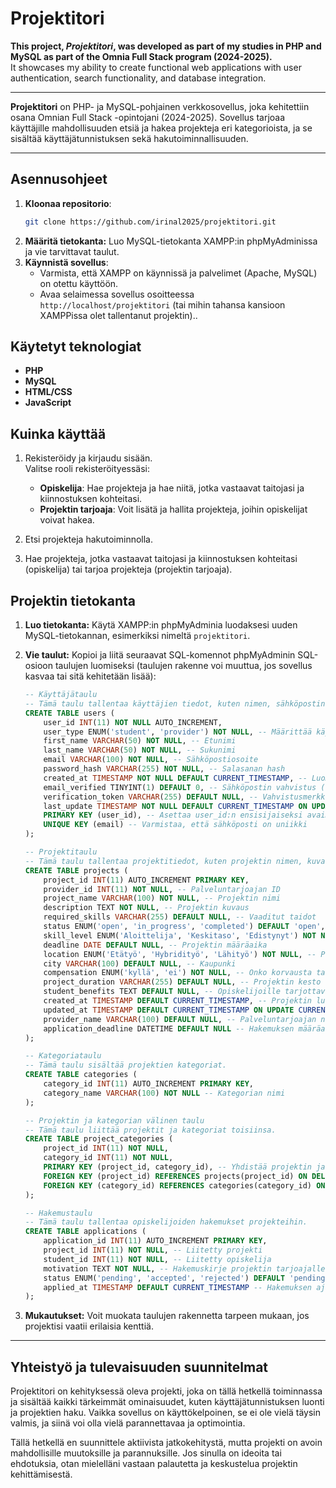 # Projektitori

**This project, _Projektitori_, was developed as part of my studies in PHP and MySQL as part of the Omnia Full Stack program (2024-2025).**  
It showcases my ability to create functional web applications with user authentication, search functionality, and database integration.

---

**Projektitori** on PHP- ja MySQL-pohjainen verkkosovellus, joka kehitettiin osana Omnian Full Stack -opintojani (2024-2025). Sovellus tarjoaa käyttäjille mahdollisuuden etsiä ja hakea projekteja eri kategorioista, ja se sisältää käyttäjätunnistuksen sekä hakutoiminnallisuuden.

---

## Asennusohjeet

1. **Kloonaa repositorio**:
   ```bash
   git clone https://github.com/irinal2025/projektitori.git
2. **Määritä tietokanta:** Luo MySQL-tietokanta XAMPP:in phpMyAdminissa ja vie tarvittavat taulut.
3. **Käynnistä sovellus**:  
   - Varmista, että XAMPP on käynnissä ja palvelimet (Apache, MySQL) on otettu käyttöön.  
   - Avaa selaimessa sovellus osoitteessa `http://localhost/projektitori` (tai mihin tahansa kansioon XAMPPissa olet tallentanut projektin)..

## Käytetyt teknologiat

- **PHP**
- **MySQL**
- **HTML/CSS**
- **JavaScript**

## Kuinka käyttää

1. Rekisteröidy ja kirjaudu sisään.  
   Valitse rooli rekisteröityessäsi:  
   - **Opiskelija**: Hae projekteja ja hae niitä, jotka vastaavat taitojasi ja kiinnostuksen kohteitasi.  
   - **Projektin tarjoaja**: Voit lisätä ja hallita projekteja, joihin opiskelijat voivat hakea.

2. Etsi projekteja hakutoiminnolla.

3. Hae projekteja, jotka vastaavat taitojasi ja kiinnostuksen kohteitasi (opiskelija) tai tarjoa projekteja (projektin tarjoaja).

## Projektin tietokanta

1. **Luo tietokanta:** Käytä XAMPP:in phpMyAdminia luodaksesi uuden MySQL-tietokannan, esimerkiksi nimeltä `projektitori`.
2. **Vie taulut:** Kopioi ja liitä seuraavat SQL-komennot phpMyAdminin SQL-osioon taulujen luomiseksi (taulujen rakenne voi muuttua, jos sovellus kasvaa tai sitä kehitetään lisää):

   ```sql
   -- Käyttäjätaulu
   -- Tämä taulu tallentaa käyttäjien tiedot, kuten nimen, sähköpostin ja salasanan.
   CREATE TABLE users (
       user_id INT(11) NOT NULL AUTO_INCREMENT,
       user_type ENUM('student', 'provider') NOT NULL, -- Määrittää käyttäjän tyypin (opiskelija tai palveluntarjoaja)
       first_name VARCHAR(50) NOT NULL, -- Etunimi
       last_name VARCHAR(50) NOT NULL, -- Sukunimi
       email VARCHAR(100) NOT NULL, -- Sähköpostiosoite
       password_hash VARCHAR(255) NOT NULL, -- Salasanan hash
       created_at TIMESTAMP NOT NULL DEFAULT CURRENT_TIMESTAMP, -- Luomisaika
       email_verified TINYINT(1) DEFAULT 0, -- Sähköpostin vahvistus (0 = ei vahvistettu, 1 = vahvistettu)
       verification_token VARCHAR(255) DEFAULT NULL, -- Vahvistusmerkki
       last_update TIMESTAMP NOT NULL DEFAULT CURRENT_TIMESTAMP ON UPDATE CURRENT_TIMESTAMP, -- Viimeisin päivitys
       PRIMARY KEY (user_id), -- Asettaa user_id:n ensisijaiseksi avaimeksi
       UNIQUE KEY (email) -- Varmistaa, että sähköposti on uniikki
   );
   
   -- Projektitaulu
   -- Tämä taulu tallentaa projektitiedot, kuten projektin nimen, kuvauksen ja vaaditut taidot.
   CREATE TABLE projects (
       project_id INT(11) AUTO_INCREMENT PRIMARY KEY,
       provider_id INT(11) NOT NULL, -- Palveluntarjoajan ID
       project_name VARCHAR(100) NOT NULL, -- Projektin nimi
       description TEXT NOT NULL, -- Projektin kuvaus
       required_skills VARCHAR(255) DEFAULT NULL, -- Vaaditut taidot
       status ENUM('open', 'in_progress', 'completed') DEFAULT 'open', -- Projektin tila
       skill_level ENUM('Aloittelija', 'Keskitaso', 'Edistynyt') NOT NULL, -- Taidon taso
       deadline DATE DEFAULT NULL, -- Projektin määräaika
       location ENUM('Etätyö', 'Hybridityö', 'Lähityö') NOT NULL, -- Projektin sijainti
       city VARCHAR(100) DEFAULT NULL, -- Kaupunki
       compensation ENUM('kyllä', 'ei') NOT NULL, -- Onko korvausta tarjolla
       project_duration VARCHAR(255) DEFAULT NULL, -- Projektin kesto
       student_benefits TEXT DEFAULT NULL, -- Opiskelijoille tarjottavat edut
       created_at TIMESTAMP DEFAULT CURRENT_TIMESTAMP, -- Projektin luomisaika
       updated_at TIMESTAMP DEFAULT CURRENT_TIMESTAMP ON UPDATE CURRENT_TIMESTAMP, -- Viimeisin päivitys
       provider_name VARCHAR(100) DEFAULT NULL, -- Palveluntarjoajan nimi
       application_deadline DATETIME DEFAULT NULL -- Hakemuksen määräaika
   );
   
   -- Kategoriataulu
   -- Tämä taulu sisältää projektien kategoriat.
   CREATE TABLE categories (
       category_id INT(11) AUTO_INCREMENT PRIMARY KEY,
       category_name VARCHAR(100) NOT NULL -- Kategorian nimi
   );
   
   -- Projektin ja kategorian välinen taulu
   -- Tämä taulu liittää projektit ja kategoriat toisiinsa.
   CREATE TABLE project_categories (
       project_id INT(11) NOT NULL,
       category_id INT(11) NOT NULL,
       PRIMARY KEY (project_id, category_id), -- Yhdistää projektin ja kategorian
       FOREIGN KEY (project_id) REFERENCES projects(project_id) ON DELETE CASCADE, -- Poistaa projektin poistuessa
       FOREIGN KEY (category_id) REFERENCES categories(category_id) ON DELETE CASCADE -- Poistaa kategorian poistuessa
   );
   
   -- Hakemustaulu
   -- Tämä taulu tallentaa opiskelijoiden hakemukset projekteihin.
   CREATE TABLE applications (
       application_id INT(11) AUTO_INCREMENT PRIMARY KEY,
       project_id INT(11) NOT NULL, -- Liitetty projekti
       student_id INT(11) NOT NULL, -- Liitetty opiskelija
       motivation TEXT NOT NULL, -- Hakemuskirje projektin tarjoajalle
       status ENUM('pending', 'accepted', 'rejected') DEFAULT 'pending', -- Hakemuksen tila
       applied_at TIMESTAMP DEFAULT CURRENT_TIMESTAMP -- Hakemuksen ajankohta
   );


3. **Mukautukset:** Voit muokata taulujen rakennetta tarpeen mukaan, jos projektisi vaatii erilaisia kenttiä.

---

## Yhteistyö ja tulevaisuuden suunnitelmat

Projektitori on kehityksessä oleva projekti, joka on tällä hetkellä toiminnassa ja sisältää kaikki tärkeimmät ominaisuudet, kuten käyttäjätunnistuksen luonti ja projektien haku. Vaikka sovellus on käyttökelpoinen, se ei ole vielä täysin valmis, ja siinä voi olla vielä parannettavaa ja optimointia.

Tällä hetkellä en suunnittele aktiivista jatkokehitystä, mutta projekti on avoin mahdollisille muutoksille ja parannuksille. Jos sinulla on ideoita tai ehdotuksia, otan mielelläni vastaan palautetta ja keskustelua projektin kehittämisestä.
